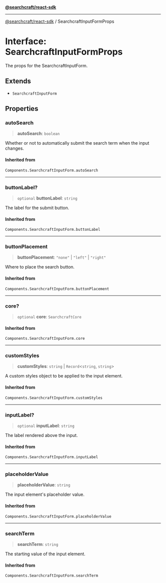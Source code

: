 [**@searchcraft/react-sdk**](/reference/sdk/js-react/README.md)

***

[@searchcraft/react-sdk](/reference/sdk/js-react/globals.md) / SearchcraftInputFormProps

# Interface: SearchcraftInputFormProps

The props for the SearchcraftInputForm.

## Extends

- `SearchcraftInputForm`

## Properties

### autoSearch

> **autoSearch**: `boolean`

Whether or not to automatically submit the search term when the input changes.

#### Inherited from

`Components.SearchcraftInputForm.autoSearch`

***

### buttonLabel?

> `optional` **buttonLabel**: `string`

The label for the submit button.

#### Inherited from

`Components.SearchcraftInputForm.buttonLabel`

***

### buttonPlacement

> **buttonPlacement**: `"none"` \| `"left"` \| `"right"`

Where to place the search button.

#### Inherited from

`Components.SearchcraftInputForm.buttonPlacement`

***

### core?

> `optional` **core**: `SearchcraftCore`

#### Inherited from

`Components.SearchcraftInputForm.core`

***

### customStyles

> **customStyles**: `string` \| `Record`\<`string`, `string`\>

A custom styles object to be applied to the input element.

#### Inherited from

`Components.SearchcraftInputForm.customStyles`

***

### inputLabel?

> `optional` **inputLabel**: `string`

The label rendered above the input.

#### Inherited from

`Components.SearchcraftInputForm.inputLabel`

***

### placeholderValue

> **placeholderValue**: `string`

The input element's placeholder value.

#### Inherited from

`Components.SearchcraftInputForm.placeholderValue`

***

### searchTerm

> **searchTerm**: `string`

The starting value of the input element.

#### Inherited from

`Components.SearchcraftInputForm.searchTerm`
